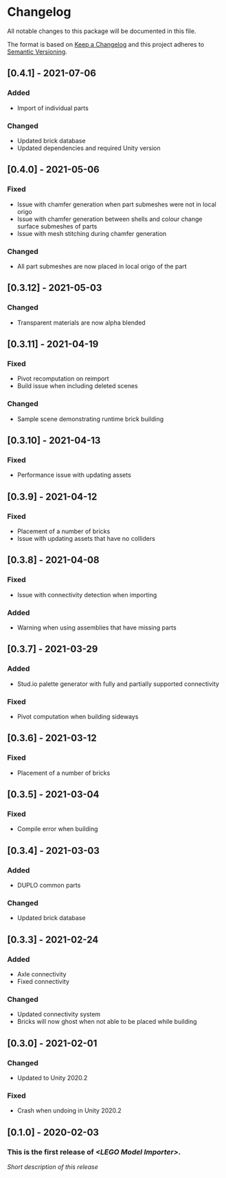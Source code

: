 # Changelog
All notable changes to this package will be documented in this file.

The format is based on [Keep a Changelog](http://keepachangelog.com/en/1.0.0/)
and this project adheres to [Semantic Versioning](http://semver.org/spec/v2.0.0.html).

## [0.4.1] - 2021-07-06

### Added
- Import of individual parts

### Changed
- Updated brick database
- Updated dependencies and required Unity version

## [0.4.0] - 2021-05-06

### Fixed
- Issue with chamfer generation when part submeshes were not in local origo
- Issue with chamfer generation between shells and colour change surface submeshes of parts
- Issue with mesh stitching during chamfer generation

### Changed
- All part submeshes are now placed in local origo of the part 

## [0.3.12] - 2021-05-03

### Changed
- Transparent materials are now alpha blended

## [0.3.11] - 2021-04-19

### Fixed
- Pivot recomputation on reimport
- Build issue when including deleted scenes

### Changed
- Sample scene demonstrating runtime brick building

## [0.3.10] - 2021-04-13

### Fixed
- Performance issue with updating assets 

## [0.3.9] - 2021-04-12

### Fixed
- Placement of a number of bricks
- Issue with updating assets that have no colliders 

## [0.3.8] - 2021-04-08

### Fixed
- Issue with connectivity detection when importing

### Added
- Warning when using assemblies that have missing parts

## [0.3.7] - 2021-03-29

### Added
- Stud.io palette generator with fully and partially supported connectivity

### Fixed
- Pivot computation when building sideways

## [0.3.6] - 2021-03-12

### Fixed
- Placement of a number of bricks

## [0.3.5] - 2021-03-04

### Fixed
- Compile error when building

## [0.3.4] - 2021-03-03

### Added
- DUPLO common parts

### Changed
- Updated brick database

## [0.3.3] - 2021-02-24

### Added
- Axle connectivity
- Fixed connectivity

### Changed
- Updated connectivity system
- Bricks will now ghost when not able to be placed while building

## [0.3.0] - 2021-02-01

### Changed
- Updated to Unity 2020.2

### Fixed
- Crash when undoing in Unity 2020.2

## [0.1.0] - 2020-02-03

### This is the first release of *\<LEGO Model Importer\>*.

*Short description of this release*
